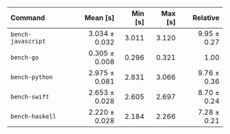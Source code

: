 | Command | Mean [s] | Min [s] | Max [s] | Relative |
|:---|---:|---:|---:|---:|
| `bench-javascript` | 3.034 ± 0.032 | 3.011 | 3.120 | 9.95 ± 0.27 |
| `bench-go` | 0.305 ± 0.008 | 0.296 | 0.321 | 1.00 |
| `bench-python` | 2.975 ± 0.081 | 2.831 | 3.066 | 9.76 ± 0.36 |
| `bench-swift` | 2.653 ± 0.028 | 2.605 | 2.697 | 8.70 ± 0.24 |
| `bench-haskell` | 2.220 ± 0.028 | 2.184 | 2.266 | 7.28 ± 0.21 |
